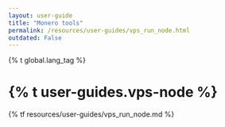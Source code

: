 ```yaml
---
layout: user-guide
title: "Monero tools"
permalink: /resources/user-guides/vps_run_node.html
outdated: False
---
```

{% t global.lang_tag %}
<h1>{% t user-guides.vps-node %}</h1>
{% tf resources/user-guides/vps_run_node.md %}

